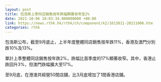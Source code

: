 ```yaml
---
layout: post
title: 包浩斯上季同店銷售按年跌幅顯著收窄至2%
date: 2021-10-06 18:03:34.000000000 +08:00
link: https://news.rthk.hk/rthk/ch/component/k2/1613811-20211006.htm
categories: rthk
---
```


包浩斯公布，截至9月底止，上半年度整體同店銷售按年跌11%，香港及澳門分別跌10%及13%。

單計上季整體同店銷售按年跌2%，跌幅比首季度的17%顯著收窄。其中，香港止跌回升3%，但澳門跌幅擴大至17%。

至9月底，在港澳共經營50間店舖，比3月底增加了1間香港店舖。
